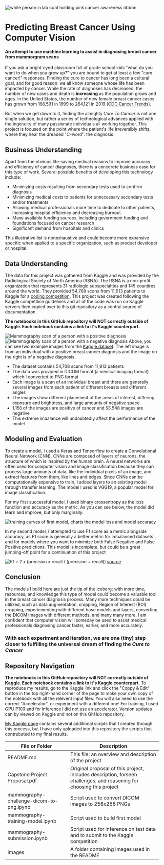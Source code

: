 ![white person in lab coat holding pink cancer awareness ribbon](Images/header_image_ribbon.png)

# Predicting Breast Cancer Using Computer Vision
#### An attempt to use machine learning to assist in diagnosing breast cancer from mammorgram scans

If you ask a bright-eyed classroom full of grade school kids "what do you want to do when you grow up?" you are bound to get at least a few "cure cancer!" responses. Finding the cure to cancer has long been a cultural goal, and for good reason: we all know someone whose life has been impacted by cancer. While the rate of diagnoses has decreased, the number of new cases and death is **increasing** as the population grows and ages. In the United States, the number of new female breast cancer cases has grown from 198,591 in 1999 to 264,121 in 2019 ([CDC Cancer Trends](https://gis.cdc.gov/Cancer/USCS/#/Trends/)). 

But when we get down to it, finding the almighty *Cure To Cancer* is not one single solution, but rather a series of technological advances applied with the ingenuity of many passionate individuals all working together. This project is focused on the point where the patient's life irreversibly shifts, where they hear the dreaded "C-word": the diagnosis. 


## Business Understanding

Apart from the obvious life-saving medical reasons to improve accuracy and efficiency of cancer diagnoses, there is a concerete business case for this type of work. Several possible benefits of developing this technology include:
- Minimizing costs resulting from secondary tests used to confirm diagnosis
- Minimizing medical costs to patients for unnecessary secondary tests and/or treatments
- Allowing medical professionals more time to dedicate to other patients, increasing hospital efficiency and decreasing burnout
- Many available funding sources, including government funding and foundations focused on cancer research
- Significant demand from hospitals and clinics

This illustrative list is nonexhaustive and could become more expansive specific when applied to a specific organization, such as product developer or hospital. 


## Data Understanding

The data for this project was gathered from Kaggle and was provided by the Radiological Society of North America (RSNA). The RSNA is a non-profit organization that represents 31 radiologic subspecialties and 145 countires around the world. They provided 54,708 scans from 11,913 patients to Kaggle for a [coding competition](https://www.kaggle.com/competitions/rsna-breast-cancer-detection/overview). This project was created following the Kaggle competition guidelines and all of the code was run on Kaggle servers then copied over to this git repository as a central source of documentation. 

**The notebooks in this GitHub repository will NOT correctly outside of Kaggle. Each notebook contains a link to it's Kaggle counterpart.**

![Mammography scan of a person with a positive diagnosis](Images/positive_example.png) ![Mammography scan of a person with a negative diagnosis](Images/negative_example.png)
Above, you can see two example images from the [Kaggle dataset](https://www.kaggle.com/competitions/rsna-breast-cancer-detection/data). The left image is from an individual with a positive breast cancer diagnosis and the image on the right is of a negative diagnosis.

- The dataset contains 54,708 scans from 11,913 patients
- The data was provided in DICOM format (a medical imaging format) which I converted to PNG format
- Each image is a scan of an individual breast and there are generally several images from each patient of different breasts and different angles
- The images show different placement of the areas of interest, differing exposure and brightness, and large amounts of negative space
- 1,158 of the images are positive of cancer and 53,548 images are negative
- This extreme imbalance will undoubtedly affect the performance of the model


## Modeling and Evaluation

To create a model, I used a Keras and Tensorflow to create a Convolutional Neural Network (CNN). CNNs are composed of layers of neurons, the structure of which is inspired by the human brain. A neural networks are often used for computer vision and image classification because they can process large amounts of data, like the individual pixels of an image, and extract features from them, like lines and edges. Since CNNs can be computationally expensive to train, I added layers to an existing model through transfer learning. The model I used is VGG19, a popular model for image classification. 

For my first successful model, I used binary crossentropy as the loss function and accuracy as the metric. As you can see below, the model did learn and improve, but only marginally.

![training curves of first model, charts the model loss and model accuracy](Images/model1_results.png)

In my second model, I attempted to use F1 score as a metric alongside accuracy, as F1 score is generally a better metric for imbalanced datasets and for models where you want to minimize both False Negative and False Positive predictions. This model is incomplete, but could be a great jumping-off point for a continuation of this project

![F1 = 2 x (precision x recall / (precision + recall))](Images/f1_score.png)
[source](https://towardsdatascience.com/evaluating-clustering-results-f13552ee7603)

## Conclusion

The models I build here are just the tip of the iceberg; with more time, resources, and knowledge this type of model could become a valuable tool in the breast cancer diagnosis process. Many more techniques could be utilized, such as data augmentation, cropping, Region of Interest (ROI) cropping, experiementing with different base models and layers, converting the DICOM images with different methods, and many many more. I am confident that computer vision will someday be used to assist medical professionals diagnosing cancer faster, earlier, and more accurately.

### With each experiment and iteration, we are one (tiny) step closer to fulfilling the universal dream of finding the *Cure to Cancer*

## Repository Navigation

**The notebooks in this GitHub repository will NOT correctly outside of Kaggle. Each notebook contains a link to it's Kaggle counterpart.**
To reproduce my results, go to the Kaggle link and click the "Coppy & Edit" button in the top right-hand corner of the page to make your own copy of the notebook with all the relevent input files. You will also need to use the correct "Accelerator", or experiment with a different one! For training, I used GPU P100 and for inference I did not use an accelerator. Version updates can by viewed on Kaggle and not on this GitHub repository.

[My Kaggle page](https://www.kaggle.com/deannahedges) contains several additional scripts that I created through this process, but I have only uploaded into this repository the scripts that contrubuted to my final results.

| File or Folder | Description |
| --- | ----------- |
| README.md | This file: an overview and description of the project |
| Capstone Project Proposal.pdf | Original proposal of this project, includes description, forseen challenges, and reasoning for choosing this project |
| mammography-challenge-dicom-to-png.ipynb | Script used to convert DICOM images to 256x256 PNGs |
| mammography-training-model.ipynb | Script used to build first model |
| mammography-submission.ipynb | Script used for inference on test data and to submit to the Kaggle competition |
| Images | A folder containing images used in the README |


